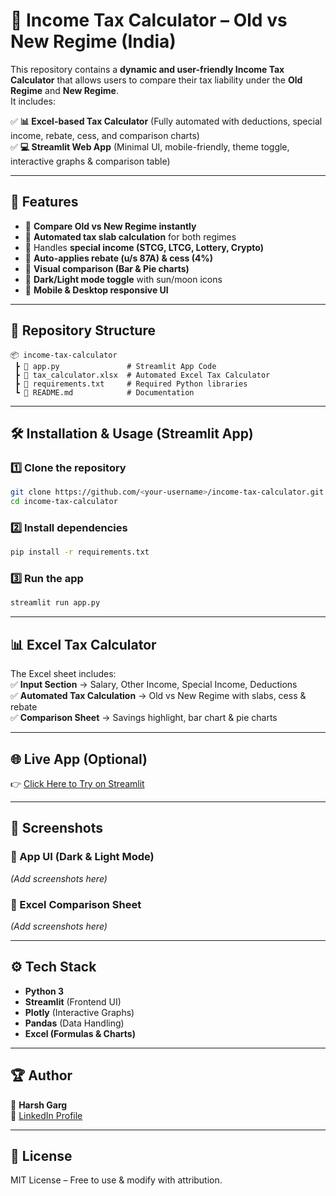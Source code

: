 # 📌 Income Tax Calculator – Old vs New Regime (India)

This repository contains a **dynamic and user-friendly Income Tax Calculator** that allows users to compare their tax liability under the **Old Regime** and **New Regime**.  
It includes:

✅ **📊 Excel-based Tax Calculator** (Fully automated with deductions, special income, rebate, cess, and comparison charts)  
✅ **💻 Streamlit Web App** (Minimal UI, mobile-friendly, theme toggle, interactive graphs & comparison table)

---

## 🚀 Features
- 🔹 **Compare Old vs New Regime instantly**
- 🔹 **Automated tax slab calculation** for both regimes
- 🔹 Handles **special income (STCG, LTCG, Lottery, Crypto)**
- 🔹 **Auto-applies rebate (u/s 87A) & cess (4%)**
- 🔹 **Visual comparison (Bar & Pie charts)**
- 🔹 **Dark/Light mode toggle** with sun/moon icons
- 🔹 **Mobile & Desktop responsive UI**

---

## 📂 Repository Structure
```
📦 income-tax-calculator
 ┣ 📜 app.py               # Streamlit App Code
 ┣ 📜 tax_calculator.xlsx  # Automated Excel Tax Calculator
 ┣ 📜 requirements.txt     # Required Python libraries
 ┗ 📜 README.md            # Documentation
```

---

## 🛠 Installation & Usage (Streamlit App)

### 1️⃣ Clone the repository
```bash
git clone https://github.com/<your-username>/income-tax-calculator.git
cd income-tax-calculator
```

### 2️⃣ Install dependencies
```bash
pip install -r requirements.txt
```

### 3️⃣ Run the app
```bash
streamlit run app.py
```

---

## 📊 Excel Tax Calculator
The Excel sheet includes:  
✅ **Input Section** → Salary, Other Income, Special Income, Deductions  
✅ **Automated Tax Calculation** → Old vs New Regime with slabs, cess & rebate  
✅ **Comparison Sheet** → Savings highlight, bar chart & pie charts  

---

## 🌐 Live App (Optional)
👉 [Click Here to Try on Streamlit](https://your-streamlit-link.streamlit.app)  

---

## 📸 Screenshots
### 🔹 App UI (Dark & Light Mode)
*(Add screenshots here)*

### 🔹 Excel Comparison Sheet
*(Add screenshots here)*

---

## ⚙️ Tech Stack
- **Python 3**
- **Streamlit** (Frontend UI)
- **Plotly** (Interactive Graphs)
- **Pandas** (Data Handling)
- **Excel (Formulas & Charts)**

---

## 🏆 Author
👤 **Harsh Garg**  
🔗 [LinkedIn Profile](https://www.linkedin.com/in/harshgarg)

---

## 📜 License
MIT License – Free to use & modify with attribution.
